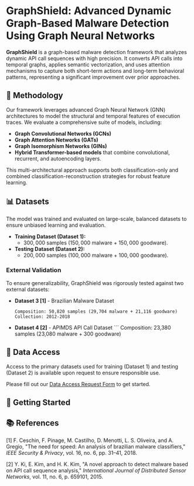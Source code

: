 # GraphShield: Advanced Dynamic Graph-Based Malware Detection Using Graph Neural Networks

**GraphShield** is a graph-based malware detection framework that analyzes dynamic API call sequences with high precision. It converts API calls into temporal graphs, applies semantic vectorization, and uses attention mechanisms to capture both short-term actions and long-term behavioral patterns, representing a significant improvement over prior approaches.

## 🧠 Methodology

Our framework leverages advanced Graph Neural Network (GNN) architectures to model the structural and temporal features of execution traces. We evaluate a comprehensive suite of models, including:

*   **Graph Convolutional Networks (GCNs)**
*   **Graph Attention Networks (GATs)**
*   **Graph Isomorphism Networks (GINs)**
*   **Hybrid Transformer-based models** that combine convolutional, recurrent, and autoencoding layers.

This multi-architectural approach supports both classification-only and combined classification-reconstruction strategies for robust feature learning.

## 📊 Datasets

The model was trained and evaluated on large-scale, balanced datasets to ensure unbiased learning and evaluation.

*   **Training Dataset (Dataset 1):**
    *   $300,000$ samples ($150,000$ malware + $150,000$ goodware).
*   **Testing Dataset (Dataset 2):**
    *   $200,000$ samples ($100,000$ malware + $100,000$ goodware).

### External Validation

To ensure generalizability, GraphShield was rigorously tested against two external datasets:
*   **Dataset 3 [1]** - Brazilian Malware Dataset
    ```
    Composition: 50,820 samples (29,704 malware + 21,116 goodware)
    Collection: 2012-2018
*    **Dataset 4 [2]** - APIMDS API Call Dataset
    ```
    Composition: 23,380 samples (23,080 malware + 300 goodware)

## 🔐 Data Access

Access to the primary datasets used for training (Dataset 1) and testing (Dataset 2) is available upon request to ensure responsible use.

Please fill out our [Data Access Request Form](https://forms.gle/vcKXSEBsTjWZa23NA) to get started.

## 🚀 Getting Started

## 📚 References

[1] F. Ceschin, F. Pinage, M. Castilho, D. Menotti, L. S. Oliveira, and A. Gregio, "The need for speed: An analysis of brazilian malware classifiers," *IEEE Security & Privacy*, vol. 16, no. 6, pp. 31–41, 2018.

[2] Y. Ki, E. Kim, and H. K. Kim, "A novel approach to detect malware based on API call sequence analysis," *International Journal of Distributed Sensor Networks*, vol. 11, no. 6, p. 659101, 2015.
